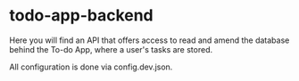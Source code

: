 # todo-app-backend

Here you will find an API that offers access to read and amend the database behind the To-do App, where a user's tasks are stored.

All configuration is done via config.dev.json. 
